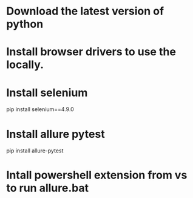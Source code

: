# Download the latest version of python

# Install browser drivers to use the locally.

# Install selenium 
pip install selenium==4.9.0

# Install allure pytest
pip install allure-pytest

# Intall powershell extension from vs to run allure.bat